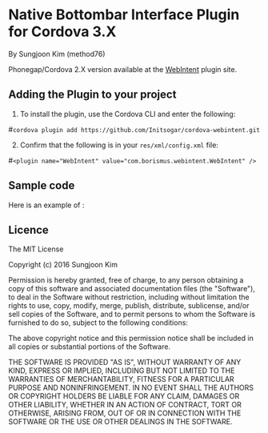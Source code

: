 # Native Bottombar Interface Plugin for Cordova 3.X #
By Sungjoon Kim (method76)

Phonegap/Cordova 2.X version available at the [WebIntent](https://github.com/phonegap/phonegap-plugins/tree/master/Android/WebIntent) plugin site.

## Adding the Plugin to your project ##
1. To install the plugin, use the Cordova CLI and enter the following:

#`cordova plugin add https://github.com/Initsogar/cordova-webintent.git`

2. Confirm that the following is in your `res/xml/config.xml` file:

#`<plugin name="WebIntent" value="com.borismus.webintent.WebIntent" />`

## Sample code

Here is an example of :

 
## Licence ##

The MIT License

Copyright (c) 2016 Sungjoon Kim

Permission is hereby granted, free of charge, to any person obtaining a copy
of this software and associated documentation files (the "Software"), to deal
in the Software without restriction, including without limitation the rights
to use, copy, modify, merge, publish, distribute, sublicense, and/or sell
copies of the Software, and to permit persons to whom the Software is
furnished to do so, subject to the following conditions:

The above copyright notice and this permission notice shall be included in
all copies or substantial portions of the Software.

THE SOFTWARE IS PROVIDED "AS IS", WITHOUT WARRANTY OF ANY KIND, EXPRESS OR
IMPLIED, INCLUDING BUT NOT LIMITED TO THE WARRANTIES OF MERCHANTABILITY,
FITNESS FOR A PARTICULAR PURPOSE AND NONINFRINGEMENT. IN NO EVENT SHALL THE
AUTHORS OR COPYRIGHT HOLDERS BE LIABLE FOR ANY CLAIM, DAMAGES OR OTHER
LIABILITY, WHETHER IN AN ACTION OF CONTRACT, TORT OR OTHERWISE, ARISING FROM,
OUT OF OR IN CONNECTION WITH THE SOFTWARE OR THE USE OR OTHER DEALINGS IN
THE SOFTWARE.
